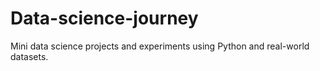 # Data-science-journey
Mini data science projects and experiments using Python and real-world datasets.
